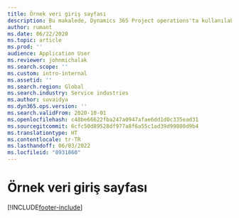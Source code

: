 ```yaml
---
title: Örnek veri giriş sayfası
description: Bu makalede, Dynamics 365 Project operations'ta kullanılabilir olan örnek veriler hakkında bilgiler sağlanmaktadır.
author: rumant
ms.date: 06/22/2020
ms.topic: article
ms.prod: ''
audience: Application User
ms.reviewer: johnmichalak
ms.search.scope: ''
ms.custom: intro-internal
ms.assetid: ''
ms.search.region: Global
ms.search.industry: Service industries
ms.author: suvaidya
ms.dyn365.ops.version: ''
ms.search.validFrom: 2020-10-01
ms.openlocfilehash: c48be66622fba247a0947afae6dd1d0c335ead31
ms.sourcegitcommit: 6cfc50d89528df977a8f6a55c1ad39d99800d9b4
ms.translationtype: HT
ms.contentlocale: tr-TR
ms.lasthandoff: 06/03/2022
ms.locfileid: "8931860"
---
```

# <a name="sample-data-home-page"></a>Örnek veri giriş sayfası


[!INCLUDE[footer-include](../includes/footer-banner.md)]